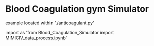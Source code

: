 # Blood Coagulation gym Simulator
example located within './anticoagulant.py'

import as 'from Blood_Coagulation_Simulator import MIMICIV_data_process.ipynb'
